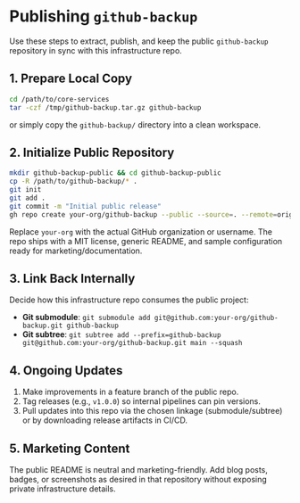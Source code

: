 # Publishing `github-backup`

Use these steps to extract, publish, and keep the public `github-backup` repository in sync with this infrastructure repo.

## 1. Prepare Local Copy
```bash
cd /path/to/core-services
tar -czf /tmp/github-backup.tar.gz github-backup
```
or simply copy the `github-backup/` directory into a clean workspace.

## 2. Initialize Public Repository
```bash
mkdir github-backup-public && cd github-backup-public
cp -R /path/to/github-backup/* .
git init
git add .
git commit -m "Initial public release"
gh repo create your-org/github-backup --public --source=. --remote=origin --push
```
Replace `your-org` with the actual GitHub organization or username. The repo ships with a MIT license, generic README, and sample configuration ready for marketing/documentation.

## 3. Link Back Internally
Decide how this infrastructure repo consumes the public project:
- **Git submodule**: `git submodule add git@github.com:your-org/github-backup.git github-backup`
- **Git subtree**: `git subtree add --prefix=github-backup git@github.com:your-org/github-backup.git main --squash`

## 4. Ongoing Updates
1. Make improvements in a feature branch of the public repo.
2. Tag releases (e.g., `v1.0.0`) so internal pipelines can pin versions.
3. Pull updates into this repo via the chosen linkage (submodule/subtree) or by downloading release artifacts in CI/CD.

## 5. Marketing Content
The public README is neutral and marketing-friendly. Add blog posts, badges, or screenshots as desired in that repository without exposing private infrastructure details.
